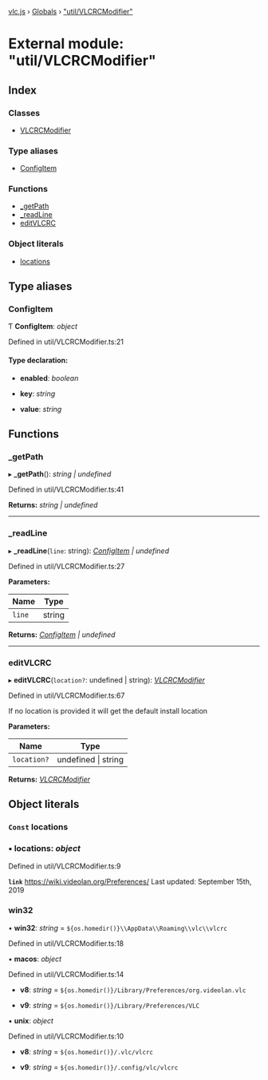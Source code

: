 [vlc.js](../README.md) › [Globals](../globals.md) › ["util/VLCRCModifier"](_util_vlcrcmodifier_.md)

# External module: "util/VLCRCModifier"

## Index

### Classes

* [VLCRCModifier](../classes/_util_vlcrcmodifier_.vlcrcmodifier.md)

### Type aliases

* [ConfigItem](_util_vlcrcmodifier_.md#configitem)

### Functions

* [_getPath](_util_vlcrcmodifier_.md#_getpath)
* [_readLine](_util_vlcrcmodifier_.md#_readline)
* [editVLCRC](_util_vlcrcmodifier_.md#editvlcrc)

### Object literals

* [locations](_util_vlcrcmodifier_.md#const-locations)

## Type aliases

###  ConfigItem

Ƭ **ConfigItem**: *object*

Defined in util/VLCRCModifier.ts:21

#### Type declaration:

* **enabled**: *boolean*

* **key**: *string*

* **value**: *string*

## Functions

###  _getPath

▸ **_getPath**(): *string | undefined*

Defined in util/VLCRCModifier.ts:41

**Returns:** *string | undefined*

___

###  _readLine

▸ **_readLine**(`line`: string): *[ConfigItem](_util_vlcrcmodifier_.md#configitem) | undefined*

Defined in util/VLCRCModifier.ts:27

**Parameters:**

Name | Type |
------ | ------ |
`line` | string |

**Returns:** *[ConfigItem](_util_vlcrcmodifier_.md#configitem) | undefined*

___

###  editVLCRC

▸ **editVLCRC**(`location?`: undefined | string): *[VLCRCModifier](../classes/_util_vlcrcmodifier_.vlcrcmodifier.md)*

Defined in util/VLCRCModifier.ts:67

If no location is provided it will get the default install location

**Parameters:**

Name | Type |
------ | ------ |
`location?` | undefined &#124; string |

**Returns:** *[VLCRCModifier](../classes/_util_vlcrcmodifier_.vlcrcmodifier.md)*

## Object literals

### `Const` locations

### ▪ **locations**: *object*

Defined in util/VLCRCModifier.ts:9

**`link`** https://wiki.videolan.org/Preferences/
Last updated: September 15th, 2019

###  win32

• **win32**: *string* =  `${os.homedir()}\\AppData\\Roaming\\vlc\\vlcrc`

Defined in util/VLCRCModifier.ts:18

▪ **macos**: *object*

Defined in util/VLCRCModifier.ts:14

* **v8**: *string* =  `${os.homedir()}/Library/Preferences/org.videolan.vlc`

* **v9**: *string* =  `${os.homedir()}/Library/Preferences/VLC`

▪ **unix**: *object*

Defined in util/VLCRCModifier.ts:10

* **v8**: *string* =  `${os.homedir()}/.vlc/vlcrc`

* **v9**: *string* =  `${os.homedir()}/.config/vlc/vlcrc`
